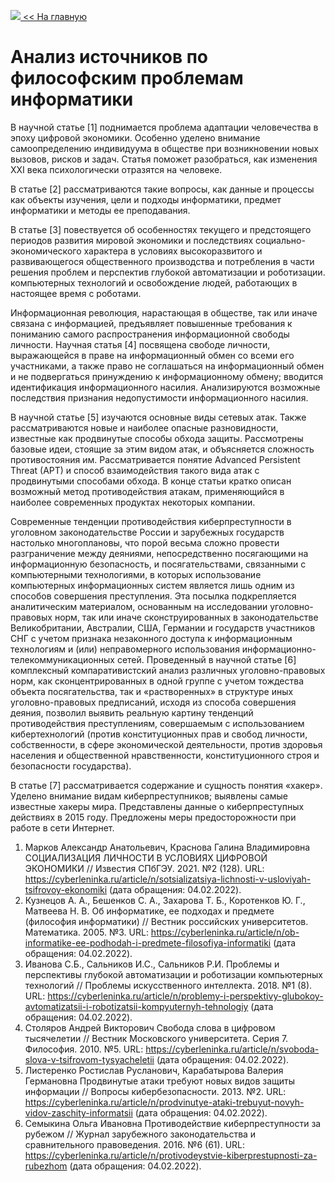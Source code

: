 <a href="https://danshedrin.github.io/practic" color="black"><img src="https://img.icons8.com/material/home">  << На главную</a>

# Анализ источников по философским проблемам информатики

В научной статье [1] поднимается проблема адаптации человечества в эпоху цифровой экономики. Особенно уделено внимание самоопределению индивидуума в обществе при возникновении новых вызовов, рисков и задач. Статья поможет разобраться, как изменения XXI века психологически отразятся на человеке.

В статье [2] рассматриваются такие вопросы, как данные и процессы как объекты изучения, цели и подходы информатики, предмет информатики и методы ее преподавания.

В статье [3] повествуется об особенностях текущего и предстоящего периодов развития мировой экономики и последствиях социально-экономического характера в условиях высокоразвитого и развивающегося общественного производства и потребления в части решения проблем и перспектив глубокой автоматизации и роботизации. компьютерных технологий и освобождение людей, работающих в настоящее время с роботами.

Информационная революция, нарастающая в обществе, так или иначе связана с информацией, предъявляет повышенные требования к пониманию самого распространения информационной свободы личности. Научная статья [4] посвящена свободе личности, выражающейся в праве на информационный обмен со всеми его участниками, а также право не соглашаться на информационный обмен и не подвергаться принуждению к информационному обмену; вводится идентификация информационного насилия. Анализируются возможные последствия признания недопустимости информационного насилия.

В научной статье [5] изучаются основные виды сетевых атак. Также рассматриваются новые и наиболее опасные разновидности, известные как продвинутые способы обхода защиты. Рассмотрены базовые идеи, стоящие за этим видом атак, и объясняется сложность противостояния им. Рассматривается понятие Advanced Persistent Threat (APT) и способ взаимодействия такого вида атак с продвинутыми способами обхода. В конце статьи кратко описан возможный метод противодействия атакам, применяющийся в наиболее современных продуктах некоторых компании.

Современные тенденции противодействия киберпреступности в уголовном законодательстве России и зарубежных государств настолько многоплановы, что порой весьма сложно провести разграничение между деяниями, непосредственно посягающими на информационную безопасность, и посягательствами, связанными с компьютерными технологиями, в которых использование компьютерных информационных систем является лишь одним из способов совершения преступления. Эта посылка подкрепляется аналитическим материалом, основанным на исследовании уголовно-правовых норм, так или иначе сконструированных в законодательстве Великобритании, Австралии, США, Германии и государств участников СНГ с учетом признака незаконного доступа к информационным технологиям и (или) неправомерного использования информационно-телекоммуникационных сетей.
Проведенный в научной статье [6] комплексный компаративистский анализ различных уголовно-правовых норм, как сконцентрированных в одной группе с учетом тождества объекта посягательства, так и «растворенных» в структуре иных уголовно-правовых предписаний, исходя из способа совершения деяния, позволил выявить реальную картину тенденций противодействия преступлениям, совершаемым с использованием кибертехнологий (против конституционных прав и свобод личности, собственности, в сфере экономической деятельности, против здоровья населения и общественной нравственности, конституционного строя и безопасности государства).

В статье [7] рассматривается содержание и сущность понятия «хакер». Уделено внимание видам киберпреступников; выявлены самые известные хакеры мира. Представлены данные о киберпреступных действиях в 2015 году. Предложены меры предосторожности при работе в сети Интернет.

1.	Марков Александр Анатольевич, Краснова Галина Владимировна СОЦИАЛИЗАЦИЯ ЛИЧНОСТИ В УСЛОВИЯХ ЦИФРОВОЙ ЭКОНОМИКИ // Известия СПбГЭУ. 2021. №2 (128). URL: https://cyberleninka.ru/article/n/sotsializatsiya-lichnosti-v-usloviyah-tsifrovoy-ekonomiki (дата обращения: 04.02.2022).
2.	Кузнецов А. А., Бешенков С. А., Захарова Т. Б., Коротенков Ю. Г., Матвеева Н. В. Об информатике, ее подходах и предмете (философия информатики) // Вестник российских университетов. Математика. 2005. №3. URL: https://cyberleninka.ru/article/n/ob-informatike-ee-podhodah-i-predmete-filosofiya-informatiki (дата обращения: 04.02.2022).
3.	Иванова С.Б., Сальников И.С., Сальников Р.И. Проблемы и перспективы глубокой автоматизации и роботизации компьютерных технологий // Проблемы искусственного интеллекта. 2018. №1 (8). URL: https://cyberleninka.ru/article/n/problemy-i-perspektivy-glubokoy-avtomatizatsii-i-robotizatsii-kompyuternyh-tehnologiy (дата обращения: 04.02.2022).
4.	Столяров Андрей Викторович Свобода слова в цифровом тысячелетии // Вестник Московского университета. Серия 7. Философия. 2010. №5. URL: https://cyberleninka.ru/article/n/svoboda-slova-v-tsifrovom-tysyacheletii (дата обращения: 04.02.2022).
5.	Листеренко Ростислав Русланович, Карабатырова Валерия Германовна Продвинутые атаки требуют новых видов защиты информации // Вопросы кибербезопасности. 2013. №2. URL: https://cyberleninka.ru/article/n/prodvinutye-ataki-trebuyut-novyh-vidov-zaschity-informatsii (дата обращения: 04.02.2022).
6.	Семыкина Ольга Ивановна Противодействие киберпреступности за рубежом // Журнал зарубежного законодательства и сравнительного правоведения. 2016. №6 (61). URL: https://cyberleninka.ru/article/n/protivodeystvie-kiberprestupnosti-za-rubezhom (дата обращения: 04.02.2022).
